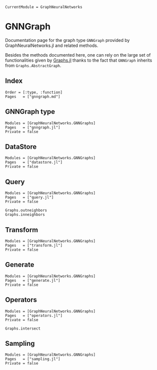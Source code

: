 ```@meta
CurrentModule = GraphNeuralNetworks
```

# GNNGraph

Documentation page for the graph type `GNNGraph` provided by GraphNeuralNetworks.jl and related methods. 

Besides the methods documented here, one can rely on the large set of functionalities
given by [Graphs.jl](https://github.com/JuliaGraphs/Graphs.jl) thanks to the fact
that `GNNGraph` inherits from `Graphs.AbstractGraph`.

## Index 

```@index
Order = [:type, :function]
Pages   = ["gnngraph.md"]
```

## GNNGraph type

```@autodocs
Modules = [GraphNeuralNetworks.GNNGraphs]
Pages   = ["gnngraph.jl"]
Private = false
```

## DataStore

```@autodocs
Modules = [GraphNeuralNetworks.GNNGraphs]
Pages   = ["datastore.jl"]
Private = false
```

## Query

```@autodocs
Modules = [GraphNeuralNetworks.GNNGraphs]
Pages   = ["query.jl"]
Private = false
```

```@docs
Graphs.outneighbors
Graphs.inneighbors
```

## Transform

```@autodocs
Modules = [GraphNeuralNetworks.GNNGraphs]
Pages   = ["transform.jl"]
Private = false
```

## Generate

```@autodocs
Modules = [GraphNeuralNetworks.GNNGraphs]
Pages   = ["generate.jl"]
Private = false
```

## Operators

```@autodocs
Modules = [GraphNeuralNetworks.GNNGraphs]
Pages   = ["operators.jl"]
Private = false
```

```@docs
Graphs.intersect
```

## Sampling 

```@autodocs
Modules = [GraphNeuralNetworks.GNNGraphs]
Pages   = ["sampling.jl"]
Private = false
```
